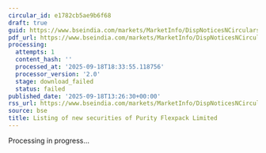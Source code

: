 ```yaml
---
circular_id: e1782cb5ae9b6f68
draft: true
guid: https://www.bseindia.com/markets/MarketInfo/DispNoticesNCirculars.aspx?Noticeid={AA7AA513-9AC3-40CC-A309-FAD84BBB91EF}&noticeno=20250918-47&dt=09/18/2025&icount=47&totcount=63&flag=0
pdf_url: https://www.bseindia.com/markets/MarketInfo/DispNoticesNCirculars.aspx?Noticeid={AA7AA513-9AC3-40CC-A309-FAD84BBB91EF}&noticeno=20250918-47&dt=09/18/2025&icount=47&totcount=63&flag=0
processing:
  attempts: 1
  content_hash: ''
  processed_at: '2025-09-18T18:33:55.118756'
  processor_version: '2.0'
  stage: download_failed
  status: failed
published_date: '2025-09-18T13:26:30+00:00'
rss_url: https://www.bseindia.com/markets/MarketInfo/DispNoticesNCirculars.aspx?Noticeid={AA7AA513-9AC3-40CC-A309-FAD84BBB91EF}&noticeno=20250918-47&dt=09/18/2025&icount=47&totcount=63&flag=0
source: bse
title: Listing of new securities of Purity Flexpack Limited
---
```


Processing in progress...